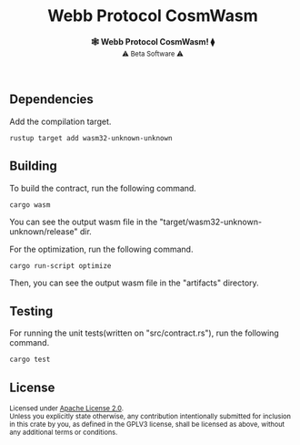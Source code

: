 <h1 align="center">Webb Protocol CosmWasm</h1>

<p align="center">
    <strong>🕸️  Webb Protocol CosmWasm!  ⧫</strong>
    <br />
    <sub> ⚠️ Beta Software ⚠️ </sub>
</p>

<br />

## Dependencies
Add the compilation target.
```
rustup target add wasm32-unknown-unknown
```

## Building
To build the contract, run the following command.
```
cargo wasm
```
You can see the output wasm file in the "target/wasm32-unknown-unknown/release" dir.

For the optimization, run the following command.
```
cargo run-script optimize
```
Then, you can see the output wasm file in the "artifacts" directory.

## Testing 
For running the unit tests(written on "src/contract.rs"), run the following command.
```
cargo test
```

## License

<sup>
Licensed under <a href="LICENSE">Apache License 2.0</a>.
</sup>

<br/>

<sub>
Unless you explicitly state otherwise, any contribution intentionally submitted
for inclusion in this crate by you, as defined in the GPLV3 license, shall
be licensed as above, without any additional terms or conditions.
</sub>